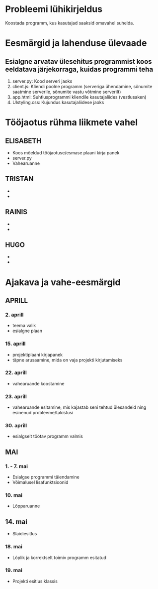 # Probleemi lühikirjeldus

Koostada programm, kus kasutajad saaksid omavahel suhelda.

# Eesmärgid ja lahenduse ülevaade

## Esialgne arvatav ülesehitus programmist koos eeldatava järjekorraga, kuidas programmi teha

1. server.py: Kood serveri jaoks
2. client.js: Kliendi poolne programm (serveriga ühendamine, sõnumite saatmine serverile, sõnumite vastu võtmine serverilt)
3. app.html: Suhtlusprogrammi kliendile kasutajaliides (vestlusaken)
4. UIstyling.css: Kujundus kasutajaliidese jaoks


# Tööjaotus rühma liikmete vahel

## ELISABETH

- Koos mõeldud tööjaotuse/esmase plaani kirja panek
- server.py
- Vahearuanne

## TRISTAN

- 
-

## RAINIS

- 
-

## HUGO

- 
-

# Ajakava ja vahe-eesmärgid

## APRILL

### 2. aprill

- teema valik
- esialgne plaan

### 15. aprill

- projektiplaani kirjapanek
- täpne arusaamine, mida on vaja projekti kirjutamiseks

### 22. aprill

- vahearuande koostamine

### 23. aprill

- vahearuande esitamine, mis kajastab seni tehtud ülesandeid ning esinenud probleeme/takistusi

### 30. aprill

- esialgselt töötav programm valmis

## MAI

### 1. - 7. mai

- Esialgse programmi täiendamine
- Võimalusel lisafunktsioonid

### 10. mai

- Lõpparuanne

## 14. mai

- Slaidiesitlus

### 18. mai

- Lõplik ja korrektselt toimiv programm esitatud

### 19. mai

- Projekti esitlus klassis
